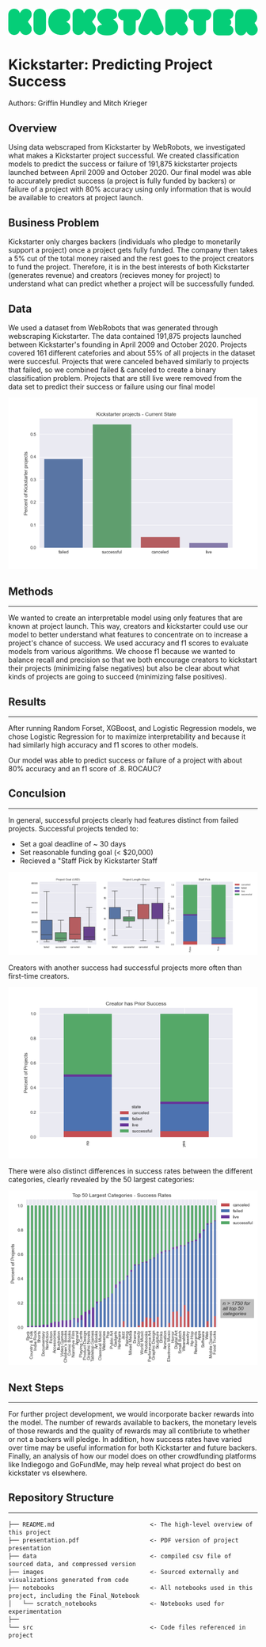 ![Kickstarter](./images/kickstarter.png)

# Kickstarter: Predicting Project Success


Authors: Griffin Hundley and Mitch Krieger

## Overview

Using data webscraped from Kickstarter by WebRobots, we investigated what makes a Kickstarter project successful. We created classification models to predict the success or failure of 191,875 kickstarter projects launched between April 2009 and October 2020. Our final model was able to accurately predict success (a project is fully funded by backers) or failure of a project with 80% accuracy using only information that is would be available to creators at project launch.

## Business Problem

Kickstarter only charges backers (individuals who pledge to monetarily support a project) once a project gets fully funded. The company then takes a 5% cut of the total money raised and the rest goes to the project creators to fund the project. Therefore, it is in the best interests of both Kickstarter (generates revenue) and creators (recieves money for project) to understand what can predict whether a project will be successfully funded. 


## Data

We used a dataset from WebRobots that was generated through webscraping Kickstarter. The data contained 191,875 projects launched between Kickstarter's founding in April 2009 and October 2020. Projects covered 161 different catefories and about 55% of all projects in the dataset were succesful. Projects that were canceled behaved similarly to projects that failed, so we combined failed & canceled to create a binary classification problem. Projects that are still live were removed from the data set to predict their success or failure using our final model

![Project State](./images/State.png)

## Methods

***

We wanted to create an interpretable model using only features that are known at project launch. This way, creators and kickstarter could use our model to better understand what features to concentrate on to increase a project's chance of success. We used accuracy and f1 scores to evaluate models from various algorithms. We choose f1 because we wanted to balance recall and precision so that we both encourage creators to kickstart their projects (minimizing false negatives) but also be clear about what kinds of projects are going to succeed (minimizing false positives).

## Results

***

After running Random Forset, XGBoost, and Logistic Regression models, we chose Logistic Regression for to maximize interpretability and because it had similarly high accuracy and f1 scores to other models. 

Our model was able to predict success or failure of a project with about 80% accuracy and an f1 score of .8. ROCAUC?

## Conculsion

***

In general, successful projects clearly had features distinct from failed projects. Successful projects tended to:

- Set a goal deadline of ~ 30 days
- Set reasonable funding goal (< \$20,000)
- Recieved a "Staff Pick by Kickstarter Staff

![3plots](./images/goal_day_boxplot.png)

Creators with another success had successful projects more often than first-time creators.

![prior_success](./images/prior_success.png)

There were also distinct differences in success rates between the different categories, clearly revealed by the 50 largest categories:

![category](./images/category.png)

## Next Steps

***

For further project development, we would incorporate backer rewards into the model. The number of rewards available to backers, the monetary levels of those rewards and the quality of rewards may all contibriute to whether or not a backers will pledge. In addition, how success rates have varied over time may be useful information for both Kickstarter and future backers. Finally, an analysis of how our model does on other crowdfunding platforms like Indiegogo and GoFundMe, may help reveal what project do best on kickstater vs elsewhere.

## Repository Structure

***

```
├── README.md                           <- The high-level overview of this project
├── presentation.pdf                    <- PDF version of project presentation
├── data                                <- compiled csv file of sourced data, and compressed version
├── images                              <- Sourced externally and visualizations generated from code
├── notebooks                           <- All notebooks used in this project, including the Final_Notebook
│   └── scratch_notebooks               <- Notebooks used for experimentation
├── 
└── src                                 <- Code files referenced in project
```